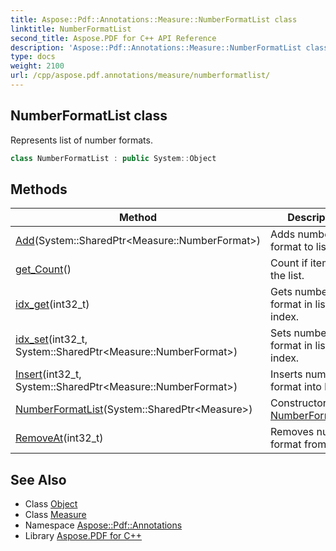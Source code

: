 ```yaml
---
title: Aspose::Pdf::Annotations::Measure::NumberFormatList class
linktitle: NumberFormatList
second_title: Aspose.PDF for C++ API Reference
description: 'Aspose::Pdf::Annotations::Measure::NumberFormatList class. Represents list of number formats in C++.'
type: docs
weight: 2100
url: /cpp/aspose.pdf.annotations/measure/numberformatlist/
---
```

## NumberFormatList class


Represents list of number formats.

```cpp
class NumberFormatList : public System::Object
```

## Methods

| Method | Description |
| --- | --- |
| [Add](./add/)(System::SharedPtr\<Measure::NumberFormat\>) | Adds number format to list. |
| [get_Count](./get_count/)() | Count if items in the list. |
| [idx_get](./idx_get/)(int32_t) | Gets number format in list by its index. |
| [idx_set](./idx_set/)(int32_t, System::SharedPtr\<Measure::NumberFormat\>) | Sets number format in list by its index. |
| [Insert](./insert/)(int32_t, System::SharedPtr\<Measure::NumberFormat\>) | Inserts number format into list. |
| [NumberFormatList](./numberformatlist/)(System::SharedPtr\<Measure\>) | Constructor for [NumberFormatList](./). |
| [RemoveAt](./removeat/)(int32_t) | Removes number format from list. |
## See Also

* Class [Object](../../../system/object/)
* Class [Measure](../)
* Namespace [Aspose::Pdf::Annotations](../../)
* Library [Aspose.PDF for C++](../../../)
